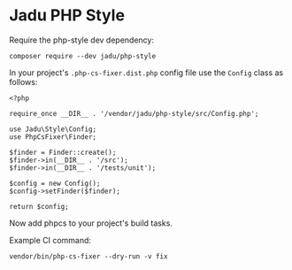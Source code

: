 # Jadu PHP Style

Require the php-style dev dependency:

```
composer require --dev jadu/php-style
```

In your project's `.php-cs-fixer.dist.php` config file use the `Config` class as follows:

```
<?php

require_once __DIR__ . '/vendor/jadu/php-style/src/Config.php';

use Jadu\Style\Config;
use PhpCsFixer\Finder;

$finder = Finder::create();
$finder->in(__DIR__ . '/src');
$finder->in(__DIR__ . '/tests/unit');

$config = new Config();
$config->setFinder($finder);

return $config;

```

Now add phpcs to your project's build tasks.

Example CI command:
```
vendor/bin/php-cs-fixer --dry-run -v fix
```
